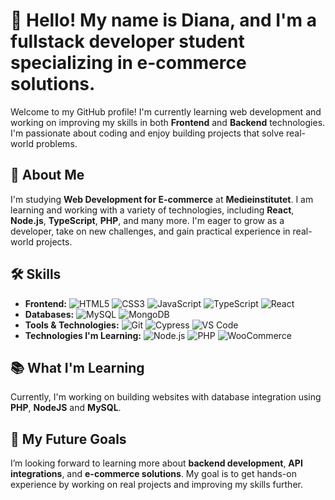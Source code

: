 # 👋 Hello! My name is Diana, and I'm a fullstack developer student specializing in e-commerce solutions.

Welcome to my GitHub profile! I'm currently learning web development and working on improving my skills in both **Frontend** and **Backend** technologies. I'm passionate about coding and enjoy building projects that solve real-world problems.

## 🚀 About Me
I'm studying **Web Development for E-commerce** at **Medieinstitutet**. I am learning and working with a variety of technologies, including **React**, **Node.js**, **TypeScript**, **PHP**, and many more. I'm eager to grow as a developer, take on new challenges, and gain practical experience in real-world projects.

## 🛠️ Skills 
- **Frontend:** ![HTML5](https://img.shields.io/badge/HTML5-%23E34F26.svg?style=flat&logo=html5&logoColor=white) ![CSS3](https://img.shields.io/badge/CSS3-%231572B6.svg?style=flat&logo=css3&logoColor=white) ![JavaScript](https://img.shields.io/badge/JavaScript-%23F7DF1E.svg?style=flat&logo=javascript&logoColor=black) ![TypeScript](https://img.shields.io/badge/TypeScript-%23007ACC.svg?style=flat&logo=typescript&logoColor=white) ![React](https://img.shields.io/badge/React-%2361DAFB.svg?style=flat&logo=react&logoColor=black)   
- **Databases:** ![MySQL](https://img.shields.io/badge/MySQL-%234479A1.svg?style=flat&logo=mysql&logoColor=white) ![MongoDB](https://img.shields.io/badge/MongoDB-%2347A248.svg?style=flat&logo=mongodb&logoColor=white)  
- **Tools & Technologies:** ![Git](https://img.shields.io/badge/Git-%23F05032.svg?style=flat&logo=git&logoColor=white) ![Cypress](https://img.shields.io/badge/Cypress-%23337F43.svg?style=flat&logo=cypress&logoColor=white) ![VS Code](https://img.shields.io/badge/VS_Code-%23007ACC.svg?style=flat&logo=visualstudiocode&logoColor=white)  
- **Technologies I'm Learning:** ![Node.js](https://img.shields.io/badge/Node.js-%2343853D.svg?style=flat&logo=node.js&logoColor=white) ![PHP](https://img.shields.io/badge/PHP-%23778CB2.svg?style=flat&logo=php&logoColor=white)  ![WooCommerce](https://img.shields.io/badge/WooCommerce-96588A?style=flat&logo=woocommerce&logoColor=white)

  
## 📚 What I'm Learning
Currently, I'm working on building websites with database integration using **PHP**, **NodeJS** and **MySQL**.

## 🌱 My Future Goals
I’m looking forward to learning more about **backend development**, **API integrations**, and **e-commerce solutions**. My goal is to get hands-on experience by working on real projects and improving my skills further.



